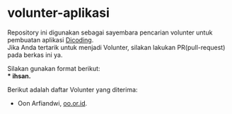 # volunter-aplikasi
Repository ini digunakan sebagai sayembara pencarian volunter untuk pembuatan aplikasi [Dicoding](www.dicoding.com).<br>
Jika Anda tertarik untuk menjadi Volunter, silakan lakukan PR(pull-request) pada berkas ini ya.<br>

Silakan gunakan format berikut:<br>
**\* ihsan.**  

Berikut adalah daftar Volunter yang diterima:
* Oon Arfiandwi, [oo.or.id](https://oo.or.id).
